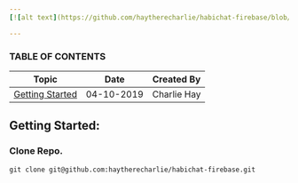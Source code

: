 ```yaml
---
[![alt text](https://github.com/haytherecharlie/habichat-firebase/blob/master/design/images/github-banner.jpg "Logo Title Text 1")](https://www.google.com)

---
```


### TABLE OF CONTENTS

| Topic                       | Date       | Created By  |
| --------------------------- | ---------- | ----------- |
| [Getting Started](#Topic01) | 04-10-2019 | Charlie Hay |

<a name="Topic01"></a>

## Getting Started:

### Clone Repo.

```
git clone git@github.com:haytherecharlie/habichat-firebase.git
```
